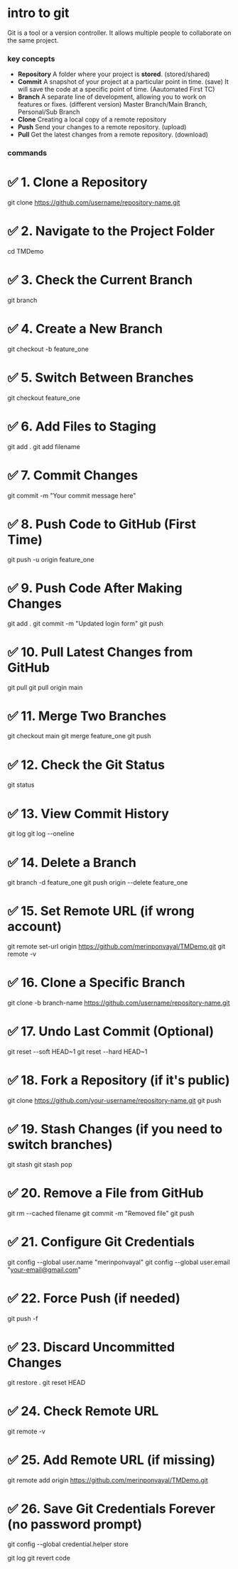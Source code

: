 # intro to git
Git is a tool or a version controller. It allows multiple people to collaborate on the same project.
### key concepts
- **Repository** A folder where your project is **stored**. (stored/shared)
- **Commit** A snapshot of your project at a particular point in time. (save) It will save the code at a specific point of time. (Aautomated First TC)
- **Branch** A separate line of development, allowing you to work on features or fixes. (different version) Master Branch/Main Branch, Personal/Sub Branch
- **Clone** Creating a local copy of a remote repository
- **Push** Send your changes to a remote repository. (upload)
- **Pull** Get the latest changes from a remote repository. (download)

### commands
# ✅ 1. Clone a Repository
git clone https://github.com/username/repository-name.git

# ✅ 2. Navigate to the Project Folder
cd TMDemo

# ✅ 3. Check the Current Branch
git branch

# ✅ 4. Create a New Branch
git checkout -b feature_one

# ✅ 5. Switch Between Branches
git checkout feature_one

# ✅ 6. Add Files to Staging
git add .
git add filename

# ✅ 7. Commit Changes
git commit -m "Your commit message here"

# ✅ 8. Push Code to GitHub (First Time)
git push -u origin feature_one

# ✅ 9. Push Code After Making Changes
git add .
git commit -m "Updated login form"
git push

# ✅ 10. Pull Latest Changes from GitHub
git pull
git pull origin main

# ✅ 11. Merge Two Branches
git checkout main
git merge feature_one
git push

# ✅ 12. Check the Git Status
git status

# ✅ 13. View Commit History
git log
git log --oneline

# ✅ 14. Delete a Branch
git branch -d feature_one
git push origin --delete feature_one

# ✅ 15. Set Remote URL (if wrong account)
git remote set-url origin https://github.com/merinponvayal/TMDemo.git
git remote -v

# ✅ 16. Clone a Specific Branch
git clone -b branch-name https://github.com/username/repository-name.git

# ✅ 17. Undo Last Commit (Optional)
git reset --soft HEAD~1
git reset --hard HEAD~1

# ✅ 18. Fork a Repository (if it's public)
git clone https://github.com/your-username/repository-name.git
git push

# ✅ 19. Stash Changes (if you need to switch branches)
git stash
git stash pop

# ✅ 20. Remove a File from GitHub
git rm --cached filename
git commit -m "Removed file"
git push

# ✅ 21. Configure Git Credentials
git config --global user.name "merinponvayal"
git config --global user.email "your-email@gmail.com"

# ✅ 22. Force Push (if needed)
git push -f

# ✅ 23. Discard Uncommitted Changes
git restore .
git reset HEAD

# ✅ 24. Check Remote URL
git remote -v

# ✅ 25. Add Remote URL (if missing)
git remote add origin https://github.com/merinponvayal/TMDemo.git

# ✅ 26. Save Git Credentials Forever (no password prompt)
git config --global credential.helper store

git log
git revert code
